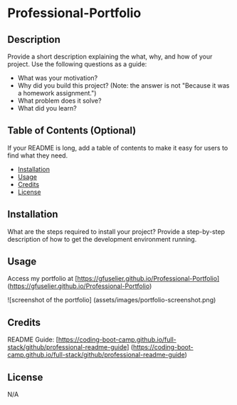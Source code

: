 # Professional-Portfolio

## Description

Provide a short description explaining the what, why, and how of your project. Use the following questions as a guide:

- What was your motivation?
- Why did you build this project? (Note: the answer is not "Because it was a homework assignment.")
- What problem does it solve?
- What did you learn?

## Table of Contents (Optional)

If your README is long, add a table of contents to make it easy for users to find what they need.

- [Installation](#installation)
- [Usage](#usage)
- [Credits](#credits)
- [License](#license)

## Installation

What are the steps required to install your project? Provide a step-by-step description of how to get the development environment running.

## Usage

Access my portfolio at [https://gfuselier.github.io/Professional-Portfolio] (https://gfuselier.github.io/Professional-Portfolio)

![screenshot of the portfolio] (assets/images/portfolio-screenshot.png)
## Credits

README Guide: [https://coding-boot-camp.github.io/full-stack/github/professional-readme-guide] (https://coding-boot-camp.github.io/full-stack/github/professional-readme-guide)   

## License

N/A
